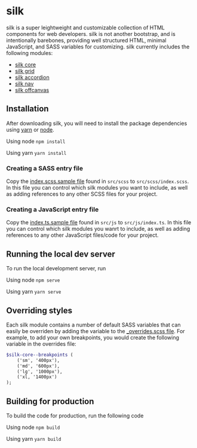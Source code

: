 # silk
silk is a super leightweight and customizable collection of HTML components for web developers. silk is not another bootstrap, and is intentionally barebones, providing well structured HTML, minimal JavaScript, and SASS variables for customizing. silk currently includes the following modules:

 - [silk core](https://github.com/nickrigby/silk-core)
 - [silk grid](https://github.com/nickrigby/silk-grid)
 - [silk accordion](https://github.com/nickrigby/silk-accordion)
 - [silk nav](https://github.com/nickrigby/silk-nav)
 - [silk offcanvas](https://github.com/nickrigby/silk-offcanvas)

## Installation
After downloading silk, you will need to install the package dependencies using [yarn](https://yarnpkg.com/lang/en/docs/install/) or [node](https://docs.npmjs.com/getting-started/installing-node).

Using node
`npm install`

Using yarn
`yarn install`

### Creating a SASS entry file
Copy the [index.scss.sample file](src/scss/index.scss.sample) found in `src/scss` to `src/scss/index.scss`. In this file you can control which silk modules you want to include, as well as adding references to any other SCSS files for your project.

### Creating a JavaScript entry file
Copy the [index.ts.sample file](src/js/index.ts.sample) found in `src/js` to `src/js/index.ts`. In this file you can control which silk modules you wanrt to include, as well as adding references to any other JavaScript files/code for your project.

## Running the local dev server
To run the local development server, run

Using node
`npm serve`

Using yarn
`yarn serve`

## Overriding styles
Each silk module contains a number of default SASS variables that can easily be overriden by adding the variable to the [_overrides.scss file](src/scss/silk/_overrides.scss). For example, to add your own breakpoints, you would create the following variable in the overrides file:

```scss
$silk-core--breakpoints (
    ('sm', '400px'),
    ('md', '600px'),
    ('lg', '1000px'),
    ('xl, '1400px')
);
```

## Building for production
To build the code for production, run the following code

Using node
`npm build`

Using yarn
`yarn build`
